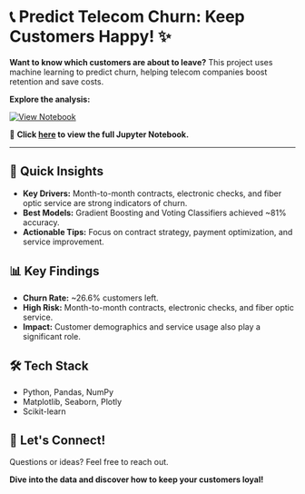 # 📞 Predict Telecom Churn: Keep Customers Happy! ✨

**Want to know which customers are about to leave?** This project uses machine learning to predict churn, helping telecom companies boost retention and save costs.

**Explore the analysis:**

[![View Notebook](https://img.shields.io/badge/Open%20Notebook-GitHub%20View-orange)](https://github.com/TaqiRaza512/Churn-Prediction/blob/main/customer-churn-prediction.ipynb)


🔗 **Click [here](https://github.com/TaqiRaza512/Churn-Prediction/blob/main/customer-churn-prediction.ipynb) to view the full Jupyter Notebook.**

---

## 🚀 Quick Insights

* **Key Drivers:** Month-to-month contracts, electronic checks, and fiber optic service are strong indicators of churn.
* **Best Models:** Gradient Boosting and Voting Classifiers achieved ~81% accuracy.
* **Actionable Tips:** Focus on contract strategy, payment optimization, and service improvement.

## 📊 Key Findings

* **Churn Rate:** ~26.6% customers left.
* **High Risk:** Month-to-month contracts, electronic checks, and fiber optic service.
* **Impact:** Customer demographics and service usage also play a significant role.

## 🛠️ Tech Stack

* Python, Pandas, NumPy
* Matplotlib, Seaborn, Plotly
* Scikit-learn


## 🤝 Let's Connect!


Questions or ideas? Feel free to reach out.

**Dive into the data and discover how to keep your customers loyal!**
